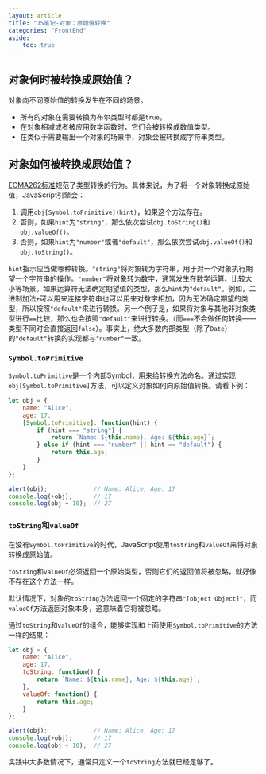 ```yaml
---
layout: article
title: "JS笔记-对象：原始值转换"
categories: "FrontEnd"
aside:
    toc: true
---
```


## 对象何时被转换成原始值？
对象向不同原始值的转换发生在不同的场景。
- 所有的对象在需要转换为布尔类型时都是`true`。
- 在对象相减或者被应用数学函数时，它们会被转换成数值类型。
- 在类似于需要输出一个对象的场景中，对象会被转换成字符串类型。

## 对象如何被转换成原始值？
[ECMA262标准](https://tc39.es/ecma262/#sec-toprimitive)规范了类型转换的行为。具体来说，为了将一个对象转换成原始值，JavaScript引擎会：
1. 调用`obj[Symbol.toPrimitive](hint)`，如果这个方法存在。
2. 否则，如果`hint`为`"string"`，那么依次尝试`obj.toString()`和`obj.valueOf()`。
3. 否则，如果`hint`为`"number"`或者`"default"`，那么依次尝试`obj.valueOf()`和`obj.toString()`。

`hint`指示应当做哪种转换。`"string"`将对象转为字符串，用于对一个对象执行期望一个字符串的操作。`"number"`将对象转为数字，通常发生在数学运算、比较大小等场景。如果运算符无法确定期望值的类型，那么`hint`为`"default"`。例如，二进制加法`+`可以用来连接字符串也可以用来对数字相加，因为无法确定期望的类型，所以按照`"default"`来进行转换。另一个例子是，如果将对象与其他非对象类型进行`==`比较，那么也会按照`"default"`来进行转换。（而`===`不会做任何转换——类型不同时会直接返回`false`）。事实上，绝大多数内部类型（除了`Date`）的`"default"`转换的实现都与`"number"`一致。

### `Symbol.toPrimitive`
`Symbol.toPrimitive`是一个内部Symbol，用来给转换方法命名。通过实现`obj[Symbol.toPrimitive]`方法，可以定义对象如何向原始值转换。请看下例：
``` js
let obj = {
    name: "Alice",
    age: 17,
    [Symbol.toPrimitive]: function(hint) {
        if (hint === "string") {
            return `Name: ${this.name}, Age: ${this.age}`;
        } else if (hint === "number" || hint == "default") {
            return this.age;
        }
    }
};

alert(obj);             // Name: Alice, Age: 17
console.log(+obj);      // 17
console.log(obj + 10);  // 27
```
### `toString`和`valueOf`
在没有`Symbol.toPrimitive`的时代，JavaScript使用`toString`和`valueOf`来将对象转换成原始值。

`toString`和`valueOf`必须返回一个原始类型，否则它们的返回值将被忽略，就好像不存在这个方法一样。

默认情况下，对象的`toString`方法返回一个固定的字符串`"[object Object]"`，而`valueOf`方法返回对象本身，这意味着它将被忽略。

通过`toString`和`valueOf`的组合，能够实现和上面使用`Symbol.toPrimitive`的方法一样的结果：
``` js
let obj = {
    name: "Alice",
    age: 17,
    toString: function() {
        return `Name: ${this.name}, Age: ${this.age}`;
    },
    valueOf: function() {
        return this.age;
    }
};

alert(obj);             // Name: Alice, Age: 17
console.log(+obj);      // 17
console.log(obj + 10);  // 27
```
实践中大多数情况下，通常只定义一个`toString`方法就已经足够了。


